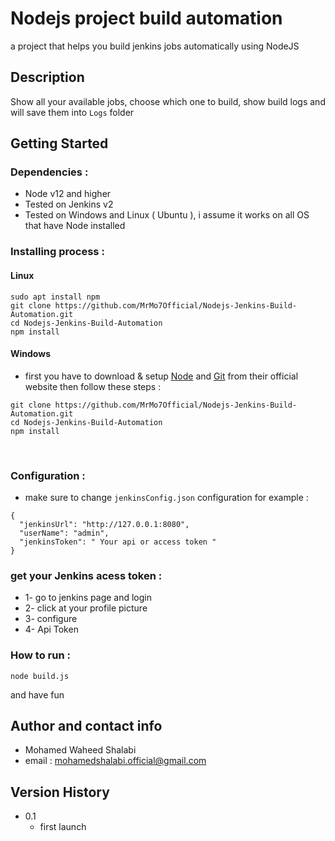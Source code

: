 # Nodejs project build automation
a project that helps you build jenkins jobs automatically using NodeJS
&nbsp;
## Description
Show all your available jobs, choose which one to build, show build logs and will save them into ```Logs``` folder
&nbsp;
## Getting Started
### Dependencies :
* Node v12 and higher 
* Tested on Jenkins v2
* Tested on Windows and Linux ( Ubuntu ), i assume it works on all OS that have Node installed
&nbsp;
&nbsp;
### Installing process :
#### Linux
```
sudo apt install npm
git clone https://github.com/MrMo7Official/Nodejs-Jenkins-Build-Automation.git
cd Nodejs-Jenkins-Build-Automation
npm install
```
#### Windows
* first you have to download & setup [Node](https://nodejs.org/en/download/) and [Git](https://git-scm.com/downloads) from their official website then follow these steps :
```
git clone https://github.com/MrMo7Official/Nodejs-Jenkins-Build-Automation.git
cd Nodejs-Jenkins-Build-Automation
npm install
```
&nbsp;
### Configuration :
* make sure to change ```jenkinsConfig.json``` configuration for example :
```
{
  "jenkinsUrl": "http://127.0.0.1:8080",
  "userName": "admin",
  "jenkinsToken": " Your api or access token " 
}
```
### get your Jenkins acess token :
* 1- go to jenkins page and login
* 2- click at your profile picture
* 3- configure
* 4- Api Token
&nbsp;
### How to run :
```
node build.js
```
and have fun
&nbsp;
## Author and contact info 
* Mohamed Waheed Shalabi
* email : mohamedshalabi.official@gmail.com
&nbsp;
## Version History
* 0.1
    * first launch
